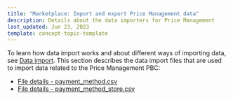 ```yaml
---
title: "Marketplace: Import and export Price Management data"
description: Details about the data importers for Price Management
last_updated: Jun 23, 2023
template: concept-topic-template
---
```

To learn how data import works and about different ways of importing data, see [Data import](/docs/dg/dev/data-import/latest/data-import.html). This section describes the data import files that are used to import data related to the Price Management PBC:

- [File details - payment_method.csv](/docs/pbc/all/payment-service-provider/latest/base-shop/import-and-export-data/import-file-details-payment-method.csv.html)
- [File details - payment_method_store.csv](/docs/pbc/all/payment-service-provider/latest/base-shop/import-and-export-data/import-file-details-payment-method-store.csv.html)
